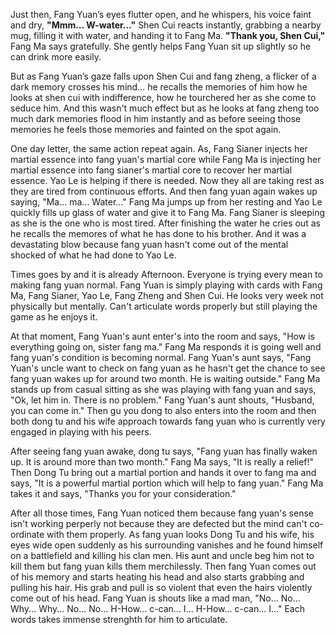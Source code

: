 Just then, Fang Yuan’s eyes flutter open, and he whispers, his voice faint and dry, **"Mmm… W-water…"** Shen Cui reacts instantly, grabbing a nearby mug, filling it with water, and handing it to Fang Ma. **"Thank you, Shen Cui,"** Fang Ma says gratefully. She gently helps Fang Yuan sit up slightly so he can drink more easily. 

But as Fang Yuan’s gaze falls upon Shen Cui and fang zheng, a flicker of a dark memory crosses his mind… he recalls the memories of him how he looks at shen cui with indifference, how he tourchered her as she come to seduce him. And this wasn't much effect but as he looks at fang zheng too much dark memories flood in him instantly and as before seeing those memories he feels those memories and fainted on the spot again. 

One day letter, the same action repeat again. As, Fang Sianer injects her martial essence into fang yuan's martial core while Fang Ma is injecting her martial essence into fang sianer's martial core to recover her martial essence. Yao Le is helping if there is needed. Now they all are taking rest as they are tired from continuous efforts. And then fang yuan again wakes up saying, "Ma... ma... Water..." Fang Ma jumps up from her resting and Yao Le quickly fills up glass of water and give it to Fang Ma. Fang Sianer is sleeping as she is the one who is most tired. After finishing the water he cries out as he recalls the memores of what he has done to his brother. And it was a devastating blow because fang yuan hasn't come out of the mental shocked of what he had done to Yao Le.

Times goes by and it is already Afternoon. Everyone is trying every mean to making fang yuan normal. Fang Yuan is simply playing with cards with Fang Ma, Fang Sianer, Yao Le, Fang Zheng and Shen Cui. He looks very week not physically but mentally. Can't articulate words properly but still playing the game as he enjoys it.

At that moment, Fang Yuan's aunt enter's into the room and says, "How is everything going on, sister fang ma." Fang Ma responds it is going well and fang yuan's condition is becoming normal. Fang Yuan's aunt says, "Fang Yuan's uncle want to check on fang yuan as he hasn't get the chance to see fang yuan wakes up for around two month. He is waiting outside." Fang Ma stands up from casual sitting as she was playing with fang yuan and says, "Ok, let him in. There is no problem." Fang Yuan's aunt shouts, "Husband, you can come in." Then gu you dong to also enters into the room and then both dong tu and his wife approach towards fang yuan who is currently very engaged in playing with his peers.

After seeing fang yuan awake, dong tu says, "Fang yuan has finally waken up. It is around more than two month." Fang Ma says, "It is really a relief!" Then Dong Tu bring out a martial portion and hands it over to fang ma and says, "It is a powerful martial portion which will help to fang yuan." Fang Ma takes it and says, "Thanks you for your consideration."

After all those times, Fang Yuan noticed them because fang yuan's sense isn't working perperly not because they are defected but the mind can't co-ordinate with them properly. As fang yuan looks Dong Tu and his wife, his eyes wide open suddenly as his surrounding vanishes and he found himself on a battlefield and killing his clan men. His aunt and uncle beg him not to kill them but fang yuan kills them merchilessly. Then fang Yuan comes out of his memory and starts heating his head and also starts grabbing and pulling his hair. His grab and pull is so violent that even the hairs violently come out of his head. Fang Yuan is shouts like a mad man, "No... No... Why... Why... No... No... H-How... c-can... I...  H-How... c-can... I..." Each words takes immense strenghth for him to articulate. 